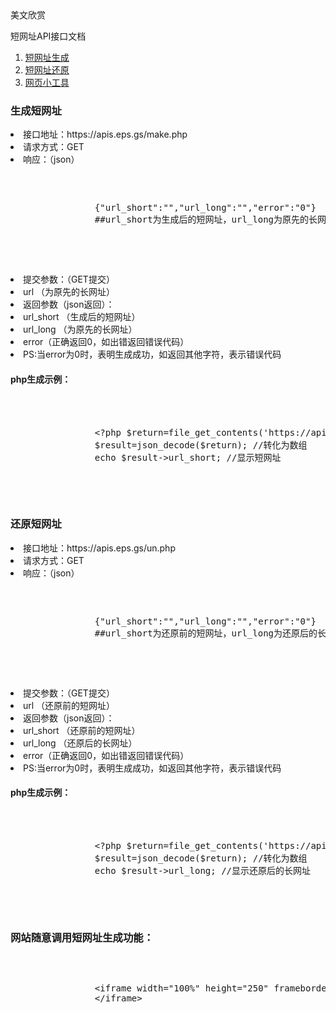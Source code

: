 <div class="panel panel-default">
	<div class="panel-heading">美文欣赏</div>
	<div class="panel-body">
		<p><script charset="utf-8" type="text/javascript" src="https://likinming.com/content/plugins/kl_data_call/kl_data_call_do.php?ID=2"></script></p>
	</div>
</div>
<div class="panel panel-default">
	<div class="panel-heading">短网址API接口文档</div>
	<div class="panel-body">
		<ol>
			<li><a href="#make">短网址生成</a></li>
			<li><a href="#un">短网址还原</a></li>
			<li><a href="#more">网页小工具</a></li>
		</ol>
		<h3 id="make">生成短网址</h3>
		<li>接口地址：https://apis.eps.gs/make.php</li>
		<li>请求方式：GET</li>
		<li>响应：（json）</li>
		<pre>
			<xmp>
				{"url_short":"","url_long":"","error":"0"}
				##url_short为生成后的短网址，url_long为原先的长网址
			</xmp>
		</pre>
		<li>提交参数：（GET提交）</li>
		<li>url （为原先的长网址）</li>
		<li>返回参数（json返回）：</li>
		<li>url_short （生成后的短网址）</li>
		<li>url_long （为原先的长网址）</li>
		<li>error（正确返回0，如出错返回错误代码）</li>
		<li>PS:当error为0时，表明生成成功，如返回其他字符，表示错误代码</li>
		<h4>php生成示例：</h4>
		<pre>
			<xmp>
				<?php $return=file_get_contents('https://apis.eps.gs/make.php?url=长网址');
				$result=json_decode($return); //转化为数组 
				echo $result->url_short; //显示短网址
			</xmp>
		</pre>
		<h3 id="un">还原短网址</h3>
		<li>接口地址：https://apis.eps.gs/un.php</li>
		<li>请求方式：GET</li>
		<li>响应：（json） </li>
		<pre>
			<xmp>
				{"url_short":"","url_long":"","error":"0"}
				##url_short为还原前的短网址，url_long为还原后的长网址
			</xmp>
		</pre>
		<li>提交参数：（GET提交）</li>
		<li>url （还原前的短网址）</li>
		<li>返回参数（json返回）：</li>
		<li>url_short （还原前的短网址）</li>
		<li>url_long （还原后的长网址）</li>
		<li>error（正确返回0，如出错返回错误代码）</li>
		<li>PS:当error为0时，表明生成成功，如返回其他字符，表示错误代码</li>
		<h4>php生成示例：</h4>
		<pre>
			<xmp>
				<?php $return=file_get_contents('https://apis.eps.gs/un.php?url=短网址');
				$result=json_decode($return); //转化为数组 
				echo $result->url_long; //显示还原后的长网址
			</xmp>
		</pre>
		<h3 id="more">网站随意调用短网址生成功能：</h3>
		<pre>
			<xmp>
				<iframe width="100%" height="250" frameborder="no" scrolling="no" src="https://apis.eps.gs/dwz.php">
				</iframe>
			</xmp>
		</pre>
	</div>
</div>